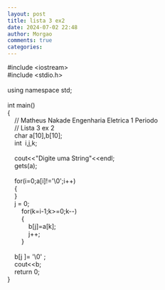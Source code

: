 ```yaml
---
layout: post
title: lista 3 ex2
date: 2024-07-02 22:48
author: Morgao
comments: true
categories: 
---
```

#include &lt;iostream&gt;<br />#include &lt;stdio.h&gt;<br /><br />using namespace std;<br /><br />int main()<br />{<br />&nbsp;&nbsp;&nbsp; // Matheus Nakade Engenharia Eletrica 1 Periodo<br />&nbsp;&nbsp;&nbsp; // Lista 3 ex 2<br />&nbsp;&nbsp;&nbsp; char a[10],b[10];<br />&nbsp;&nbsp;&nbsp; int&nbsp; i,j,k;<br />&nbsp;&nbsp;&nbsp;&nbsp; <br />&nbsp;&nbsp;&nbsp; cout&lt;&lt;"Digite uma String"&lt;&lt;endl;<br />&nbsp;&nbsp;&nbsp; gets(a);&nbsp; <br /><br />&nbsp;&nbsp;&nbsp; for(i=0;a[i]!='\0';i++)<br />&nbsp;&nbsp;&nbsp; {<br />&nbsp;&nbsp;&nbsp; }<br />&nbsp;&nbsp;&nbsp; j = 0;<br />&nbsp;&nbsp;&nbsp;&nbsp;&nbsp;&nbsp;&nbsp; for(k=i-1;k&gt;=0;k--)<br />&nbsp;&nbsp;&nbsp;&nbsp;&nbsp;&nbsp;&nbsp; {<br />&nbsp;&nbsp;&nbsp;&nbsp;&nbsp;&nbsp;&nbsp;&nbsp;&nbsp;&nbsp;&nbsp; b[j]=a[k];<br />&nbsp;&nbsp;&nbsp;&nbsp;&nbsp;&nbsp;&nbsp;&nbsp;&nbsp;&nbsp;&nbsp; j++;&nbsp;&nbsp;&nbsp;&nbsp;&nbsp;&nbsp; <br />&nbsp;&nbsp;&nbsp;&nbsp;&nbsp;&nbsp;&nbsp; }&nbsp;&nbsp;&nbsp;&nbsp; <br />&nbsp;&nbsp;&nbsp;&nbsp; <br />&nbsp;&nbsp;&nbsp; b[j ]= '\0' ;<br />&nbsp;&nbsp;&nbsp; cout&lt;&lt;b;<br />&nbsp;&nbsp;&nbsp; return 0;<br />}&nbsp;&nbsp; 
